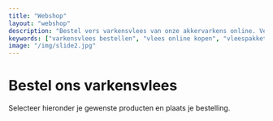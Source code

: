 ```yaml
---
title: "Webshop"
layout: "webshop"
description: "Bestel vers varkensvlees van onze akkervarkens online. Verschillende vleespakketten beschikbaar. Ophalen op de boerderij in Opwijk."
keywords: ["varkensvlees bestellen", "vlees online kopen", "vleespakketten", "lokaal vlees Opwijk", "varkensvlees webshop"]
image: "/img/slide2.jpg"
---
```


# Bestel ons varkensvlees

Selecteer hieronder je gewenste producten en plaats je bestelling.
